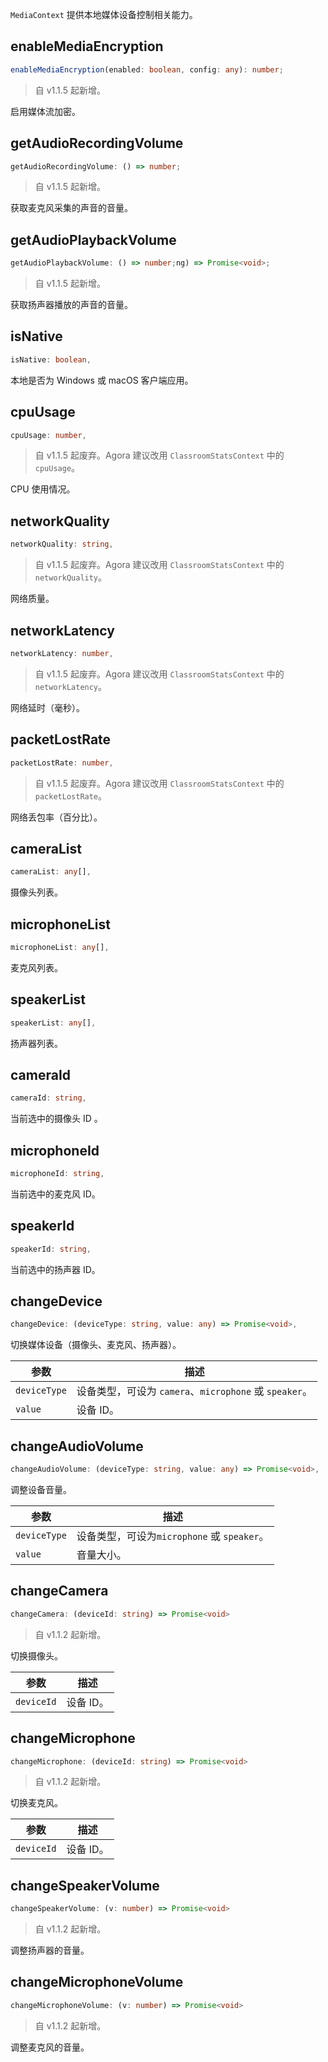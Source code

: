 `MediaContext` 提供本地媒体设备控制相关能力。

## enableMediaEncryption

```typescript
enableMediaEncryption(enabled: boolean, config: any): number;
```

> 自 v1.1.5 起新增。

启用媒体流加密。

## getAudioRecordingVolume

```typescript
getAudioRecordingVolume: () => number;
```

> 自 v1.1.5 起新增。

获取麦克风采集的声音的音量。

## getAudioPlaybackVolume

```typescript
getAudioPlaybackVolume: () => number;ng) => Promise<void>;
```

> 自 v1.1.5 起新增。

获取扬声器播放的声音的音量。

## isNative

```typescript
isNative: boolean,
```

本地是否为 Windows 或 macOS 客户端应用。

## cpuUsage

```typescript
cpuUsage: number,
```

> 自 v1.1.5 起废弃。Agora 建议改用 `ClassroomStatsContext` 中的 `cpuUsage`。

CPU 使用情况。

## networkQuality

```typescript
networkQuality: string,
```

> 自 v1.1.5 起废弃。Agora 建议改用 `ClassroomStatsContext` 中的 `networkQuality`。

网络质量。

## networkLatency

```typescript
networkLatency: number,
```

> 自 v1.1.5 起废弃。Agora 建议改用 `ClassroomStatsContext` 中的 `networkLatency`。

网络延时（毫秒）。

## packetLostRate

```typescript
packetLostRate: number,
```

> 自 v1.1.5 起废弃。Agora 建议改用 `ClassroomStatsContext` 中的 `packetLostRate`。

网络丢包率（百分比）。

## cameraList

```typescript
cameraList: any[],
```

摄像头列表。

## microphoneList

```typescript
microphoneList: any[],
```

麦克风列表。

## speakerList

```typescript
speakerList: any[],
```

扬声器列表。

## cameraId

```typescript
cameraId: string,
```

当前选中的摄像头 ID 。

## microphoneId

```typescript
microphoneId: string,
```

当前选中的麦克风 ID。

## speakerId

```typescript
speakerId: string,
```

当前选中的扬声器 ID。

## changeDevice

```typescript
changeDevice: (deviceType: string, value: any) => Promise<void>,
```

切换媒体设备（摄像头、麦克风、扬声器）。

| 参数         | 描述                                                   |
| ------------ | ------------------------------------------------------ |
| `deviceType` | 设备类型，可设为 `camera`、`microphone` 或 `speaker`。 |
| `value`      | 设备 ID。                                              |

## changeAudioVolume

```typescript
changeAudioVolume: (deviceType: string, value: any) => Promise<void>,
```

调整设备音量。

| 参数         | 描述                                        |
| ------------ | ------------------------------------------- |
| `deviceType` | 设备类型，可设为`microphone` 或 `speaker`。 |
| `value`      | 音量大小。                                  |

## changeCamera

```typescript
changeCamera: (deviceId: string) => Promise<void>
```

> 自 v1.1.2 起新增。

切换摄像头。

| 参数       | 描述      |
| ---------- | --------- |
| `deviceId` | 设备 ID。 |

## changeMicrophone

```typescript
changeMicrophone: (deviceId: string) => Promise<void>
```

> 自 v1.1.2 起新增。

切换麦克风。

| 参数       | 描述      |
| ---------- | --------- |
| `deviceId` | 设备 ID。 |

## changeSpeakerVolume

```typescript
changeSpeakerVolume: (v: number) => Promise<void>
```

> 自 v1.1.2 起新增。

调整扬声器的音量。

## changeMicrophoneVolume

```typescript
changeMicrophoneVolume: (v: number) => Promise<void>
```

> 自 v1.1.2 起新增。

调整麦克风的音量。

